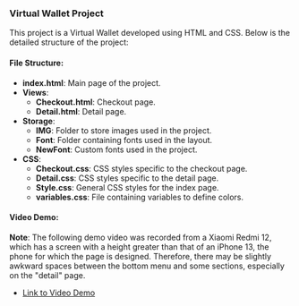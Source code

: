 ### Virtual Wallet Project

This project is a Virtual Wallet developed using HTML and CSS. Below is the detailed structure of the project:

#### File Structure:

- **index.html**: Main page of the project.
- **Views**:
  - **Checkout.html**: Checkout page.
  - **Detail.html**: Detail page.
- **Storage**:
  - **IMG**: Folder to store images used in the project.
  - **Font**: Folder containing fonts used in the layout.
  - **NewFont**: Custom fonts used in the project.
- **CSS**:
  - **Checkout.css**: CSS styles specific to the checkout page.
  - **Detail.css**: CSS styles specific to the detail page.
  - **Style.css**: General CSS styles for the index page.
  - **variables.css**: File containing variables to define colors.


#### Video Demo:

**Note**: The following demo video was recorded from a Xiaomi Redmi 12, which has a screen with a height greater than that of an iPhone 13, the phone for which the page is designed. Therefore, there may be slightly awkward spaces between the bottom menu and some sections, especially on the "detail" page.

- [Link to Video Demo](https://youtu.be/BNfgImlV3oY?si=mfUNWTxIuTDuNqix)